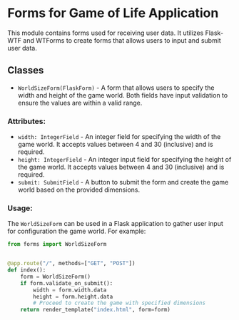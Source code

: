 # Forms for Game of Life Application

This module contains forms used for receiving user data. It utilizes Flask-WTF and WTForms to create forms that allows users to input and submit user data.

## Classes
- `WorldSizeForm(FlaskForm)` - A form that allows users to specify the width and height of the game world. Both fields have input validation to ensure the values are within a valid range.

### Attributes:
- `width: IntegerField` - An integer field for specifying the width of the game world. It accepts values between 4 and 30 (inclusive) and is required.
- `height: IntegerField` - An integer input field for specifying the height of the game world. It accepts values between 4 and 30 (inclusive) and is required.
- `submit: SubmitField` - A button to submit the form and create the game world based on the provided dimensions.

### Usage:
The `WorldSizeForm` can be used in a Flask application to gather user input for configuration the game world. For example:

```python
from forms import WorldSizeForm


@app.route("/", methods=["GET", "POST"])
def index():
    form = WorldSizeForm()
    if form.validate_on_submit():
        width = form.width.data
        height = form.height.data
        # Proceed to create the game with specified dimensions
    return render_template("index.html", form=form)
```
